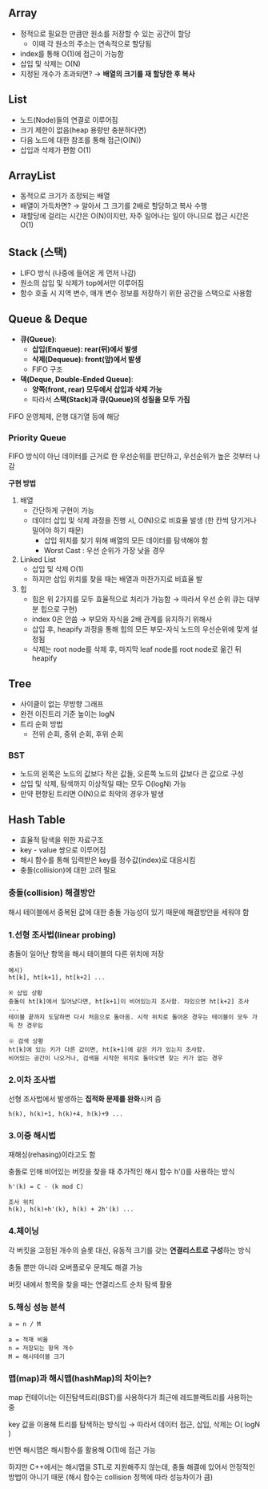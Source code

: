 ## Array

- 정적으로 필요한 만큼만 원소를 저장할 수 있는 공간이 할당
    - 이때 각 원소의 주소는 연속적으로 할당됨
- index를 통해 O(1)에 접근이 가능함
- 삽입 및 삭제는 O(N)
- 지정된 개수가 초과되면? → **배열의 크기를 재 할당한 후 복사**

## List

- 노드(Node)들의 연결로 이루어짐
- 크기 제한이 없음(heap 용량만 충분하다면)
- 다음 노드에 대한 참조를 통해 접근(O(N))
- 삽입과 삭제가 편함 O(1)

## ArrayList

- 동적으로 크기가 조정되는 배열
- 배열이 가득차면? → 알아서 그 크기를 2배로 할당하고 복사 수행
- 재할당에 걸리는 시간은 O(N)이지만, 자주 일어나는 일이 아니므로 접근 시간은 O(1)

## Stack (스택)

- LIFO 방식 (나중에 들어온 게 먼저 나감)
- 원소의 삽입 및 삭제가 top에서만 이루어짐
- 함수 호출 시 지역 변수, 매개 변수 정보를 저장하기 위한 공간을 스택으로 사용함

## Queue & Deque

- **큐(Queue)**:
    - **삽입(Enqueue): rear(뒤)에서 발생**
    - **삭제(Dequeue): front(앞)에서 발생**
    - FIFO 구조
- **덱(Deque, Double-Ended Queue)**:
    - **양쪽(front, rear) 모두에서 삽입과 삭제 가능**
    - 따라서 **스택(Stack)과 큐(Queue)의 성질을 모두 가짐**

FIFO 운영체제, 은행 대기열 등에 해당

### Priority Queue

FIFO 방식이 아닌 데이터를 근거로 한 우선순위를 판단하고, 우선순위가 높은 것부터 나감

**구현 방법**

1. 배열
    - 간단하게 구현이 가능
    - 데이터 삽입 및 삭제 과정을 진행 시, O(N)으로 비효율 발생 (한 칸씩 당기거나 밀어야 하기 때문)
        - 삽입 위치를 찾기 위해 배열의 모든 데이터를 탐색해야 함
        - Worst Cast : 우선 순위가 가장 낮을 경우
2. Linked List
    - 삽입 및 삭제 O(1)
    - 하지만 삽입 위치를 찾을 때는 배열과 마찬가지로 비효율 발
3. 힙
    - 힙은 위 2가지를 모두 효율적으로 처리가 가능함 → 따라서 우선 순위 큐는 대부분 힙으로 구현)
    - index 0은 안씀 → 부모와 자식을 2배 관계를 유지하기 위해사
    - 삽입 후, heapify 과정을 통해 힙의 모든 부모-자식 노드의 우선순위에 맞게 설정됨
    - 삭제는 root node를 삭제 후, 마지막 leaf node를 root node로 옮긴 뒤 heapify

## Tree

- 사이클이 없는 무방향 그래프
- 완전 이진트리 기준 높이는 logN
- 트리 순회 방법
    - 전위 순회, 중위 순회, 후위 순회

### BST

- 노드의 왼쪽은 노드의 값보다 작은 값들, 오른쪽 노드의 값보다 큰 값으로 구성
- 삽입 및 삭제, 탐색까지 이상적일 때는 모두 O(logN) 가능
- 만약 편향된 트리면 O(N)으로 최악의 경우가 발생

## Hash Table

- 효율적 탐색을 위한 자료구조
- key - value 쌍으로 이루어짐
- 해시 함수를 통해 입력받은 key를 정수값(index)로 대응시킴
- 충돌(collision)에 대한 고려 필요

### 충돌(collision) 해결방안

해시 테이블에서 중복된 값에 대한 충돌 가능성이 있기 때문에 해결방안을 세워야 함

### 1.선형 조사법(linear probing)

충돌이 일어난 항목을 해시 테이블의 다른 위치에 저장

```
예시)
ht[k], ht[k+1], ht[k+2] ...

※ 삽입 상황
충돌이 ht[k]에서 일어났다면, ht[k+1]이 비어있는지 조사함. 차있으면 ht[k+2] 조사 ...
테이블 끝까지 도달하면 다시 처음으로 돌아옴. 시작 위치로 돌아온 경우는 테이블이 모두 가득 찬 경우임

※ 검색 상황
ht[k]에 있는 키가 다른 값이면, ht[k+1]에 같은 키가 있는지 조사함.
비어있는 공간이 나오거나, 검색을 시작한 위치로 돌아오면 찾는 키가 없는 경우

```

### 2.이차 조사법

선형 조사법에서 발생하는 **집적화 문제를 완화**시켜 줌

```
h(k), h(k)+1, h(k)+4, h(k)+9 ...
```

### 3.이중 해시법

재해싱(rehasing)이라고도 함

충돌로 인해 비어있는 버킷을 찾을 때 추가적인 해시 함수 h'()를 사용하는 방식

```
h'(k) = C - (k mod C)

조사 위치
h(k), h(k)+h'(k), h(k) + 2h'(k) ...

```

### 4.체이닝

각 버킷을 고정된 개수의 슬롯 대신, 유동적 크기를 갖는 **연결리스트로 구성**하는 방식

충돌 뿐만 아니라 오버플로우 문제도 해결 가능

버킷 내에서 항목을 찾을 때는 연결리스트 순차 탐색 활용

### 5.해싱 성능 분석

```
a = n / M

a = 적재 비율
n = 저장되는 항목 개수
M = 해시테이블 크기

```

### 맵(map)과 해시맵(hashMap)의 차이는?

map 컨테이너는 이진탐색트리(BST)를 사용하다가 최근에 레드블랙트리를 사용하는 중

key 값을 이용해 트리를 탐색하는 방식임 → 따라서 데이터 접근, 삽입, 삭제는 O( logN )

반면 해시맵은 해시함수를 활용해 O(1)에 접근 가능

하지만 C++에서는 해시맵을 STL로 지원해주지 않는데, 충돌 해결에 있어서 안정적인 방법이 아니기 때문 (해시 함수는 collision 정책에 따라 성능차이가 큼)